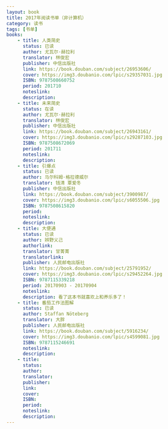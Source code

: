 ```yaml
---
layout: book
title: 2017年阅读书单（非计算机）
category: 读书
tags: [书单]
books:
    - title: 人类简史
      status: 已读 
      author: 尤瓦尔·赫拉利 
      translator: 林俊宏 
      publisher: 中信出版社
      link: https://book.douban.com/subject/26953606/
      cover: https://img3.doubanio.com/lpic/s29357031.jpg
      ISBN: 9787508660752
      period: 201710
      noteslink: 
      description: 
    - title: 未来简史
      status: 在读
      author: 尤瓦尔·赫拉利 
      translator: 林俊宏 
      publisher: 中信出版社
      link: https://book.douban.com/subject/26943161/
      cover: https://img3.doubanio.com/lpic/s29287103.jpg
      ISBN: 9787508672069
      period: 201711
      noteslink: 
      description: 
    - title: 引爆点
      status: 已读
      author: 马尔科姆·格拉德威尔 
      translator: 钱清 覃爱冬 
      publisher: 中信出版社
      link: https://book.douban.com/subject/3900987/
      cover: https://img3.doubanio.com/lpic/s6055506.jpg
      ISBN: 9787508615820
      period: 
      noteslink: 
      description: 
    - title: 大便通
      status: 已读 
      author: 辨野义己
      authorlink:
      translator: 甘菁菁
      translatorlink: 
      publisher: 人民邮电出版社
      link: https://book.douban.com/subject/25791952/
      cover: https://img3.doubanio.com/lpic/s29452264.jpg
      ISBN: 9787115339218
      period: 20170903 - 20170904
      noteslink: 
      description: 看了这本书就喜欢上和养乐多了！
    - title: 番茄工作法图解
      status: 已读
      author: Staffan Nöteberg 
      translator: 大胖 
      publisher: 人民邮电出版社
      link: https://book.douban.com/subject/5916234/
      cover: https://img3.doubanio.com/lpic/s4599081.jpg
      ISBN: 9787115246691
      noteslink: 
      description: 
    - title: 
      status:
      author:
      translator: 
      publisher: 
      link: 
      cover:
      ISBN: 
      period: 
      noteslink: 
      description: 
---
```

